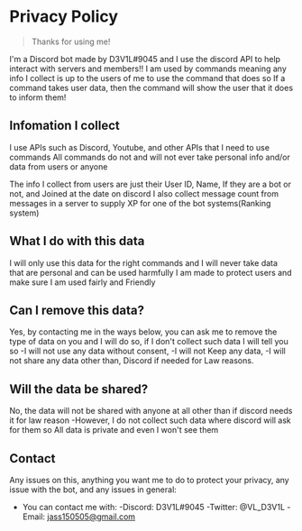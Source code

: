 # Privacy Policy
>Thanks for using me!

I'm a Discord bot made by D3V1L#9045 and I use the discord API to help interact with servers and members!!
I am used by commands meaning any info I collect is up to the users of me to use the command that does so
If a command takes user data, then the command will show the user that it does to inform them!

## Infomation I collect

I use APIs such as Discord, Youtube, and other APIs that I need to use commands
All commands do not and will not ever take personal info and/or data from users or anyone

The info I collect from users are just their User ID, Name, If they are a bot or not, and Joined at the date on discord
I also collect message count from messages in a server to supply XP for one of the bot systems(Ranking system)

## What I do with this data
I will only use this data for the right commands and I will never take data that are personal and can be used harmfully
I am made to protect users and make sure I am used fairly and Friendly

## Can I remove this data?
Yes, by contacting me in the ways below, you can ask me to remove the type of data on you and I will do so, if I don't collect such data I will tell you so
-I will not use any data without consent,
-I will not Keep any data,
-I will not share any data other than, Discord if needed for Law reasons.

## Will the data be shared?
No, the data will not be shared with anyone at all other than if discord needs it for law reason
-However, I do not collect such data where discord will ask for them so All data is private and even I won't see them

## Contact
Any issues on this, anything you want me to do to protect your privacy, any issue with the bot, and any issues in general:
- You can contact me with:
-Discord: D3V1L#9045
-Twitter: @VL_D3V1L
-Email: jass150505@gmail.com
